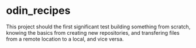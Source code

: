 # odin_recipes
This project should the first significant test building something from scratch, knowing the basics from creating new repositories, and transfering files from a remote location to a local, and vice versa.